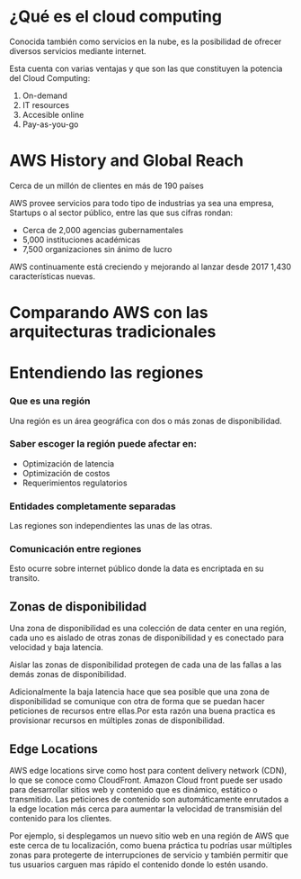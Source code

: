 # ¿Qué es el cloud computing

Conocida también como servicios en la nube, es la posibilidad de ofrecer diversos servicios mediante internet.

Esta cuenta con varias ventajas y que son las que constituyen la potencia del Cloud Computing:

1. On-demand
2. IT resources
3. Accesible online
4. Pay-as-you-go

# AWS History and Global Reach

Cerca de un millón de clientes en más de 190 países 

AWS provee servicios para todo tipo de industrias ya sea una empresa, Startups o al sector público, entre las que sus cifras rondan:
* Cerca de 2,000 agencias gubernamentales
* 5,000 instituciones académicas
* 7,500 organizaciones sin ánimo de lucro

AWS continuamente está creciendo y mejorando al lanzar desde 2017 1,430 características nuevas.

# Comparando AWS con las arquitecturas tradicionales

# Entendiendo las regiones

###  Que es una región

Una región es un área geográfica con dos o más zonas de disponibilidad.

### Saber escoger la región puede afectar en:

* Optimización de latencia
* Optimización de costos
* Requerimientos regulatorios

### Entidades completamente separadas

Las regiones son independientes las unas de las otras.

### Comunicación entre regiones 

Esto ocurre sobre internet público donde la data es encriptada en su transito.

## Zonas de disponibilidad

Una zona de disponibilidad es una colección de data center en una región, cada uno es aislado de otras zonas de disponibilidad y es conectado para velocidad y baja latencia.

Aislar las zonas de disponibilidad  protegen de cada una de las fallas a las demás zonas de disponibilidad.

Adicionalmente la baja latencia hace que sea posible que una zona de disponibilidad se comunique con otra de forma que se puedan hacer peticiones de recursos entre ellas.Por esta razón una buena practica es provisionar recursos en múltiples zonas de disponibilidad.

## Edge Locations 

AWS edge locations sirve como host para content delivery network (CDN), lo que se conoce como CloudFront. Amazon Cloud front puede ser usado para desarrollar sitios web y contenido que es dinámico, estático o transmitido. Las peticiones de contenido son automáticamente enrutados a la edge location más cerca para aumentar la velocidad de transmisián del contenido para los clientes.

Por ejemplo, si desplegamos un nuevo sitio web en una región de AWS que este cerca de tu localización, como buena práctica tu podrías usar múltiples zonas  para protegerte de interrupciones de servicio y también permitir que tus usuarios carguen mas rápido el contenido donde lo estén usando.